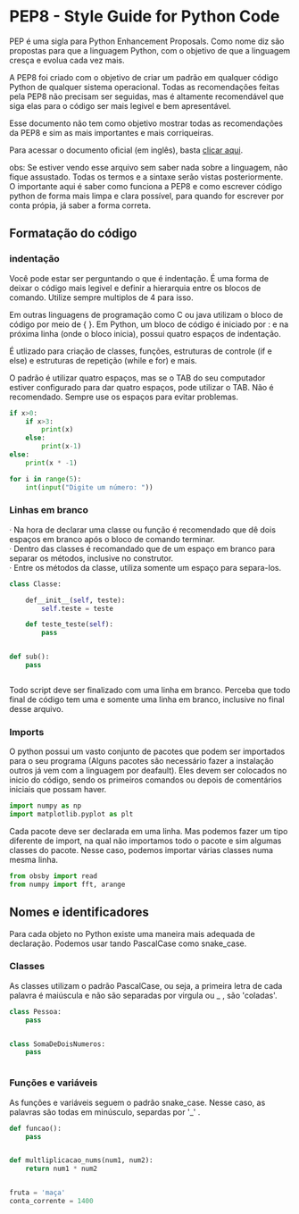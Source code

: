 # PEP8 - Style Guide for Python Code

PEP é uma sigla para Python Enhancement Proposals. Como nome diz são propostas para que a linguagem Python, com o objetivo de que a linguagem cresça e evolua cada vez mais.

A PEP8 foi criado com o objetivo de criar um padrão em qualquer código Python de qualquer sistema operacional. Todas as recomendações feitas pela PEP8 não precisam ser seguidas, mas é altamente recomendável que siga elas para o código ser mais legivel e bem apresentável.

Esse documento não tem como objetivo mostrar todas as recomendações da PEP8 e sim as mais importantes e mais corriqueiras.

Para acessar o documento oficial (em inglês), basta [clicar aqui](https://www.python.org/dev/peps/pep-0008/).

obs: Se estiver vendo esse arquivo sem saber nada sobre a linguagem, não fique assustado. Todas os termos e a sintaxe serão vistas posteriormente. O importante aqui é saber como funciona a PEP8 e como escrever código python de forma mais limpa e clara possível, para quando for escrever por conta própia, já saber a forma correta.

## Formatação do código

### indentação

Você pode estar ser perguntando o que é indentação. É uma forma de deixar o código mais legivel e definir a hierarquia entre os blocos de comando. Utilize sempre multiplos de 4 para isso.

Em outras linguagens de programação como C ou java utilizam o bloco de código por meio de { }. Em Python, um bloco de código é iniciado por : e na próxima linha (onde o bloco inicia), possui quatro espaços de indentação.  

É utlizado para criação de classes, funções, estruturas de controle (if e else) e estruturas de repetição (while e for) e mais.

O padrão é utilizar quatro espaços, mas se o TAB do seu computador estiver configurado para dar quatro espaços, pode utilizar o TAB. Não é recomendado. Sempre use os espaços para evitar problemas.

```python
if x>0:
    if x>3:
        print(x)
    else:
        print(x-1)
else:
    print(x * -1)

for i in range(5):
    int(input("Digite um número: "))

```

### Linhas em branco

· Na hora de declarar uma classe ou função é recomendado que dê dois espaços em branco após o bloco de comando terminar.  
· Dentro das classes é recomandado que de um espaço em branco para separar os métodos, inclusive no construtor.  
· Entre os métodos da classe, utiliza somente um espaço para separa-los.

```python
class Classe:

    def__init__(self, teste):
        self.teste = teste

    def teste_teste(self):
        pass


def sub():
    pass



```

Todo script deve ser finalizado com uma linha em branco. Perceba que todo final de código tem uma e somente uma linha em branco, inclusive no final desse arquivo.

### Imports

O python possui um vasto conjunto de pacotes que podem ser importados para o seu programa (Alguns pacotes são necessário fazer a instalação outros já vem com a linguagem por deafault). Eles devem ser colocados no inicio do código, sendo os primeiros comandos ou depois de comentários iniciais que possam haver.

```python
import numpy as np
import matplotlib.pyplot as plt

```

Cada pacote deve ser declarada em uma linha. Mas podemos fazer um tipo diferente de import, na qual não importamos todo o pacote e sim algumas classes do pacote. Nesse caso, podemos importar várias classes numa mesma linha.

```python
from obsby import read
from numpy import fft, arange

```

## Nomes e identificadores  

Para cada objeto no Python existe uma maneira mais adequada de declaração. Podemos usar tando PascalCase como snake_case.

### Classes

As classes utilizam o padrão PascalCase, ou seja, a primeira letra de cada palavra é maiúscula e não são separadas por virgula ou _ , são 'coladas'.

```python
class Pessoa:
    pass


class SomaDeDoisNumeros:
    pass



```

### Funções e variáveis

As funções e variáveis seguem o padrão snake_case. Nesse caso, as palavras são todas em minúsculo, separdas por '_' .

```python
def funcao():
    pass


def multliplicacao_nums(num1, num2):
    return num1 * num2


fruta = 'maça'
conta_corrente = 1400

```
